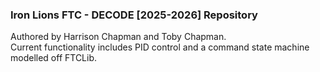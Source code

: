### Iron Lions FTC - DECODE [2025-2026] Repository
Authored by Harrison Chapman and Toby Chapman.</br>
Current functionality includes PID control and a command state machine modelled off FTCLib.</br>
